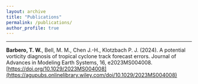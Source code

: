 ```yaml
---
layout: archive
title: "Publications"
permalink: /publications/
author_profile: true
---
```


---

**Barbero, T. W.**, Bell, M. M., Chen J.-H., Klotzbach P. J. (2024). A potential vorticity diagnosis of tropical cyclone track forecast errors. Journal of Advances in Modeling Earth Systems, 16, e2023MS004008. [https://doi.org/10.1029/2023MS004008](https://agupubs.onlinelibrary.wiley.com/doi/10.1029/2023MS004008)
